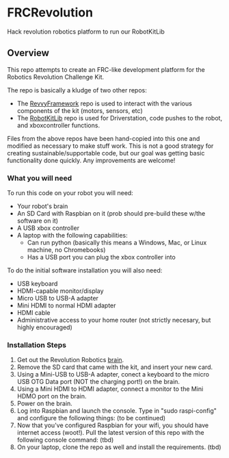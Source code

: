 # FRCRevolution
Hack revolution robotics platform to run our RobotKitLib

## Overview
This repo attempts to create an FRC-like development
platform for the Robotics Revolution Challenge Kit.

The repo is basically a kludge of two other repos:
* The [RevvyFramework](https://github.com/RevolutionRobotics/RevvyFramework) repo
is used to interact with the various components of the kit (motors, sensors, etc)
* The [RobotKitLib](https://github.com/FRC1076/RobotKitLib) repo is used for Driverstation,
code pushes to the robot, and xboxcontroller functions.

Files from the above repos have been hand-copied into this one and modified as necessary
to make stuff work. This is not a good strategy for creating sustainable/supportable
code, but our goal was getting basic functionality done quickly. Any improvements are welcome!

### What you will need

To run this code on your robot you will need:
* Your robot's brain
* An SD Card with Raspbian on it (prob should pre-build these w/the software on it)
* A USB xbox controller
* A laptop with the following capabilities:
  * Can run python (basically this means a Windows, Mac, or Linux machine, no Chromebooks)
  * Has a USB port you can plug the xbox controller into

To do the initial software installation you will also need:
* USB keyboard
* HDMI-capable monitor/display
* Micro USB to USB-A adapter
* Mini HDMI to normal HDMI adapter
* HDMI cable
* Administrative access to your home router (not strictly necesary, but highly encouraged)

### Installation Steps

1. Get out the Revolution Robotics [brain](https://revolutionrobotics.org/pages/getting-to-know-your-robot-brain).
2. Remove the SD card that came with the kit, and insert your new card.
3. Using a Mini-USB to USB-A adapter, conect a keyboard to the micro USB OTG Data port (NOT the charging port!) on the brain.
4. Using a Mini HDMI to HDMI adapter, connect a monitor to the Mini HDMO port on the brain.
5. Power on the brain.
6. Log into Raspbian and launch the console. Type in "sudo raspi-config" and configure the following things:
(to be continued)
7. Now that you've configured Raspbian for your wifi, you should have internet access (woot!). Pull the latest version of this repo with the following console command:
(tbd)
8. On your laptop, clone the repo as well and install the requirements.
(tbd)
